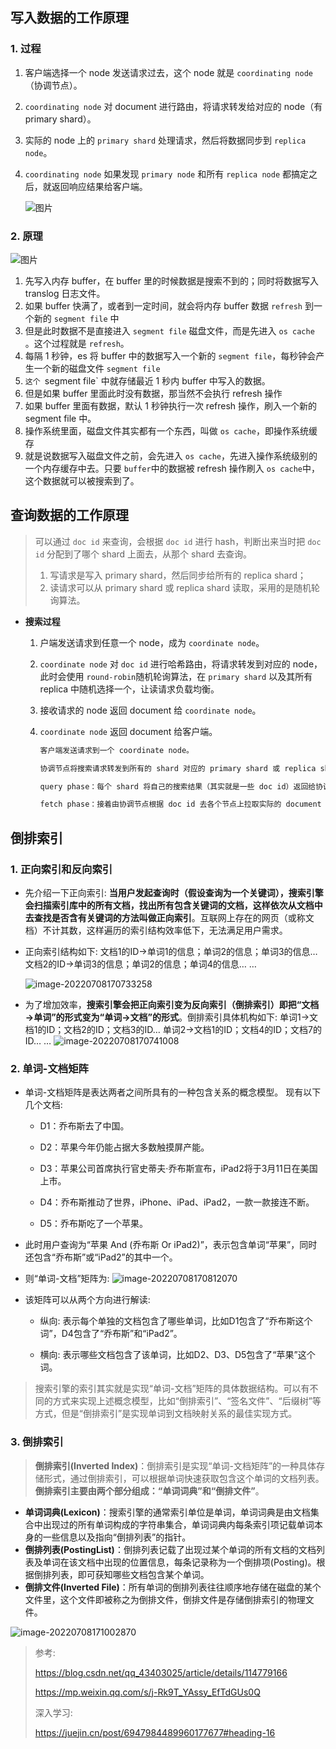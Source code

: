 ## 写入数据的工作原理

### 1. 过程

1. 客户端选择一个 node 发送请求过去，这个 node 就是 `coordinating node`（协调节点）。

2. `coordinating node` 对 document 进行路由，将请求转发给对应的 node（有 primary shard）。

3. 实际的 node 上的 `primary shard` 处理请求，然后将数据同步到 `replica node`。

4. `coordinating node` 如果发现 `primary node` 和所有 `replica node` 都搞定之后，就返回响应结果给客户端。

   ![图片](https://raw.githubusercontent.com/hellolib/pictures/main/Typora/pic-00-gitee/20220708165928.jpeg)

### 2. 原理

![图片](https://raw.githubusercontent.com/hellolib/pictures/main/Typora/pic-00-gitee/20220708170510.jpeg)

1. 先写入内存 buffer，在 buffer 里的时候数据是搜索不到的；同时将数据写入 translog 日志文件。
2. 如果 buffer 快满了，或者到一定时间，就会将内存 buffer 数据 `refresh` 到一个新的 `segment file` 中
3. 但是此时数据不是直接进入 `segment file` 磁盘文件，而是先进入 `os cache` 。这个过程就是 `refresh`。
4. 每隔 1 秒钟，es 将 buffer 中的数据写入一个新的 `segment file`，每秒钟会产生一个新的磁盘文件 `segment file`
5.  `这个 `segment file` 中就存储最近 1 秒内 buffer 中写入的数据。
6. 但是如果 buffer 里面此时没有数据，那当然不会执行 refresh 操作
7. 如果 buffer 里面有数据，默认 1 秒钟执行一次 refresh 操作，刷入一个新的 segment file 中。
8. 操作系统里面，磁盘文件其实都有一个东西，叫做 `os cache`，即操作系统缓存
9. 就是说数据写入磁盘文件之前，会先进入 `os cache`，先进入操作系统级别的一个内存缓存中去。只要 `buffer`中的数据被 refresh 操作刷入 `os cache`中，这个数据就可以被搜索到了。

## 查询数据的工作原理	

> 可以通过 `doc id` 来查询，会根据 `doc id` 进行 hash，判断出来当时把 `doc id` 分配到了哪个 shard 上面去，从那个 shard 去查询。
>
> 1. 写请求是写入 primary shard，然后同步给所有的 replica shard；
> 2. 读请求可以从 primary shard 或 replica shard 读取，采用的是随机轮询算法。

- **搜索过程**

  1. 户端发送请求到任意一个 node，成为 `coordinate node`。

  2. `coordinate node` 对 `doc id` 进行哈希路由，将请求转发到对应的 node，此时会使用 `round-robin`随机轮询算法，在 `primary shard` 以及其所有 replica 中随机选择一个，让读请求负载均衡。

  3. 接收请求的 node 返回 document 给 `coordinate node`。

  4. `coordinate node` 返回 document 给客户端。

     ```sh
     客户端发送请求到一个 coordinate node。
     
     协调节点将搜索请求转发到所有的 shard 对应的 primary shard 或 replica shard，都可以。
     
     query phase：每个 shard 将自己的搜索结果（其实就是一些 doc id）返回给协调节点，由协调节点进行数据的合并、排序、分页等操作，产出最终结果。
     
     fetch phase：接着由协调节点根据 doc id 去各个节点上拉取实际的 document 数据，最终返回给客户端。
     
     
     ```

     

## 倒排索引

### 1. 正向索引和反向索引

- 先介绍一下正向索引: **当用户发起查询时（假设查询为一个关键词），搜索引擎会扫描索引库中的所有文档，找出所有包含关键词的文档，这样依次从文档中去查找是否含有关键词的方法叫做正向索引**。互联网上存在的网页（或称文档）不计其数，这样遍历的索引结构效率低下，无法满足用户需求。

- 正向索引结构如下:
  文档1的ID→单词1的信息；单词2的信息；单词3的信息…
  文档2的ID→单词3的信息；单词2的信息；单词4的信息…
  …

  ![image-20220708170733258](https://raw.githubusercontent.com/hellolib/pictures/main/Typora/pic-00-gitee/20220708170912.png)



- 为了增加效率，**搜索引擎会把正向索引变为反向索引（倒排索引）即把“文档→单词”的形式变为“单词→文档”的形式**。倒排索引具体机构如下:
  单词1→文档1的ID；文档2的ID；文档3的ID…
  单词2→文档1的ID；文档4的ID；文档7的ID…
  …
  ![image-20220708170741008](https://raw.githubusercontent.com/hellolib/pictures/main/Typora/pic-00-gitee/20220708170844.png)

### 2. 单词-文档矩阵

- 单词-文档矩阵是表达两者之间所具有的一种包含关系的概念模型。
  现有以下几个文档:

  - D1：乔布斯去了中国。

  - D2：苹果今年仍能占据大多数触摸屏产能。

  - D3：苹果公司首席执行官史蒂夫·乔布斯宣布，iPad2将于3月11日在美国上市。

  - D4：乔布斯推动了世界，iPhone、iPad、iPad2，一款一款接连不断。

  - D5：乔布斯吃了一个苹果。

- 此时用户查询为“苹果 And (乔布斯 Or iPad2)”，表示包含单词“苹果”，同时还包含“乔布斯”或“iPad2”的其中一个。

- 则“单词-文档”矩阵为:
  ![image-20220708170812070](https://raw.githubusercontent.com/hellolib/pictures/main/Typora/pic-00-gitee/20220708170839.png)

- 该矩阵可以从两个方向进行解读:

  - 纵向: 表示每个单独的文档包含了哪些单词，比如D1包含了“乔布斯这个词”，D4包含了“乔布斯”和“iPad2”。

  - 横向: 表示哪些文档包含了该单词，比如D2、D3、D5包含了“苹果”这个词。

> 搜索引擎的索引其实就是实现“单词-文档”矩阵的具体数据结构。可以有不同的方式来实现上述概念模型，比如“倒排索引”、“签名文件”、“后缀树”等方式，但是“倒排索引”是实现单词到文档映射关系的最佳实现方式。

### 3. 倒排索引

> **倒排索引(Inverted Index)**：倒排索引是实现“单词-文档矩阵”的一种具体存储形式，通过倒排索引，可以根据单词快速获取包含这个单词的文档列表。**倒排索引主要由两个部分组成：“单词词典”和“倒排文件”**。

- **单词词典(Lexicon)**：搜索引擎的通常索引单位是单词，单词词典是由文档集合中出现过的所有单词构成的字符串集合，单词词典内每条索引项记载单词本身的一些信息以及指向“倒排列表”的指针。
- **倒排列表(PostingList)**：倒排列表记载了出现过某个单词的所有文档的文档列表及单词在该文档中出现的位置信息，每条记录称为一个倒排项(Posting)。根据倒排列表，即可获知哪些文档包含某个单词。
- **倒排文件(Inverted File)**：所有单词的倒排列表往往顺序地存储在磁盘的某个文件里，这个文件即被称之为倒排文件，倒排文件是存储倒排索引的物理文件。

![image-20220708171002870](https://raw.githubusercontent.com/hellolib/pictures/main/Typora/pic-00-gitee/20220708171002.png)

> 参考: 
>
> https://blog.csdn.net/qq_43403025/article/details/114779166
>
> https://mp.weixin.qq.com/s/j-Rk9T_YAssy_EfTdGUs0Q
>
> 深入学习:
>
> https://juejin.cn/post/6947984489960177677#heading-16